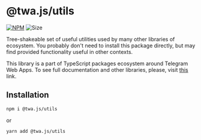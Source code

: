 # @twa.js/utils

[npm-badge]: https://img.shields.io/npm/v/@twa.js/utils?logo=npm

[npm-link]: https://npmjs.com/package/@twa.js/utils

[size-badge]: https://img.shields.io/bundlephobia/minzip/@twa.js/utils

[![NPM][npm-badge]][npm-link] 
![Size][size-badge]

Tree-shakeable set of useful utilities used by many other libraries of 
ecosystem. You probably don't need to install this package directly, but may
find provided functionality useful in other contexts.

This library is a part of TypeScript packages ecosystem around Telegram Web 
Apps. To see full documentation and other libraries, please, visit 
[this](https://telegram-web-apps.github.io/twa/) link.

## Installation

```bash  
npm i @twa.js/utils
```  

or

```bash  
yarn add @twa.js/utils
```
